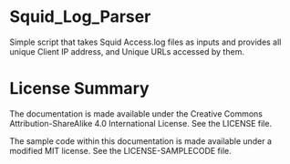 # Squid_Log_Parser
Simple script that takes Squid Access.log files as inputs  and provides all unique Client IP address, and Unique URLs accessed by them.


# License Summary

The documentation is made available under the Creative Commons Attribution-ShareAlike 4.0 International License. See the LICENSE file.

The sample code within this documentation is made available under a modified MIT license. See the LICENSE-SAMPLECODE file.
